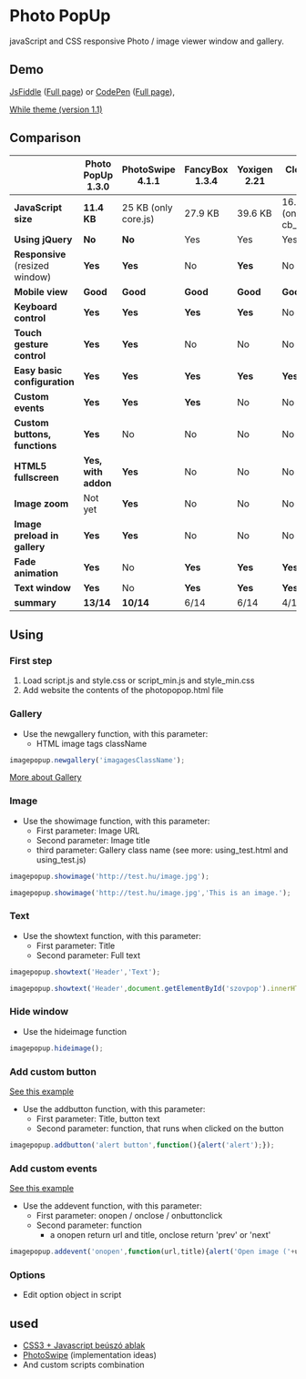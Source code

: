 # Photo PopUp
javaScript and CSS responsive Photo / image viewer window and gallery.

## Demo
[JsFiddle](https://jsfiddle.net/xyxuxbpm/99/) ([Full page](https://jsfiddle.net/xyxuxbpm/99/show/)) or [CodePen](http://codepen.io/vmarci21/pen/MKJOyY) ([Full page](http://codepen.io/vmarci21/full/MKJOyY/)), 

[While theme (version 1.1)](https://jsfiddle.net/xyxuxbpm/73/show/)



## Comparison

|               | Photo PopUp 1.3.0 | PhotoSwipe 4.1.1 | FancyBox 1.3.4 | Yoxigen 2.21 | Clearbox 3.7 |
| ------------- | ------------- | ------------- | ------------- | ------------- | ------------- |
| **JavaScript size** | **11.4 KB**  | 25 KB (only core.js)  | 27.9 KB  |  39.6 KB | 16.1 KB (only cb_core.js) |
| **Using jQuery** | **No**  | **No**  | Yes  | Yes | Yes |
| **Responsive** (resized window) | **Yes**  | **Yes**  | No  | **Yes** | No |
| **Mobile view** | **Good**  | **Good**  | **Good**  | **Good** | **Good** |
| **Keyboard control** | **Yes**  | **Yes**  | **Yes**  | **Yes** | No |
| **Touch gesture control** | **Yes**  | **Yes**  | No  | No | No |
| **Easy basic configuration** | **Yes**  | **Yes**  | **Yes**  | **Yes** | **Yes** |
| **Custom events** | **Yes**  | **Yes**  | **Yes**  | No | No |
| **Custom buttons, functions** | **Yes**  | No  | No  | No | No |
| **HTML5 fullscreen** | **Yes, with addon**   | **Yes**  | No  | No | No |
| **Image zoom** | Not yet  | **Yes**  | No  | No | No |
| **Image preload in gallery** | **Yes**  | **Yes**  | No | No | No |
| **Fade animation** | **Yes**  | No  | **Yes** | **Yes** | **Yes** |
| **Text window** | **Yes**  | No  | **Yes** | **Yes** | **Yes** |
| **summary** | **13/14**  | **10/14**  | 6/14 | 6/14 | 4/14 |




## Using
### First step
1. Load script.js and style.css or script_min.js and style_min.css
2. Add website the contents of the photopopop.html file

### Gallery
* Use the newgallery function, with this parameter:
  * HTML image tags className
```javascript
imagepopup.newgallery('imagagesClassName');
```
[More about Gallery](/vmarci21/PhotoPopUp/wiki/Image-gallery) 

### Image

* Use the showimage function, with this parameter:
  * First parameter: Image URL
  * Second parameter: Image title
  * third parameter: Gallery class name (see more: using_test.html and using_test.js)

```javascript
imagepopup.showimage('http://test.hu/image.jpg');
```

```javascript
imagepopup.showimage('http://test.hu/image.jpg','This is an image.');
```

### Text
* Use the showtext function, with this parameter:
  * First parameter: Title
  * Second parameter: Full text

```javascript
imagepopup.showtext('Header','Text');
```

```javascript
imagepopup.showtext('Header',document.getElementById('szovpop').innerHTML);
```

### Hide window
* Use the hideimage function

```javascript
imagepopup.hideimage();
```

### Add custom button
[See this example](https://jsfiddle.net/xyxuxbpm/91/)
* Use the addbutton function, with this parameter:
  * First parameter: Title, button text
  * Second parameter: function, that runs when clicked on the button

```javascript
imagepopup.addbutton('alert button',function(){alert('alert');});
```

### Add custom events
[See this example](https://jsfiddle.net/xyxuxbpm/92/)
* Use the addevent function, with this parameter:
  * First parameter: onopen / onclose / onbuttonclick
  * Second parameter: function
    * a onopen return url and title, onclose return 'prev' or 'next'

```javascript
imagepopup.addevent('onopen',function(url,title){alert('Open image ('+url+')');});
```

### Options
* Edit option object in script




## used
* [CSS3 + Javascript beúszó ablak](http://kovjonas.into.hu/cssablak.html)
* [PhotoSwipe](https://github.com/dimsemenov/photoswipe) (implementation ideas)
* And custom scripts combination
